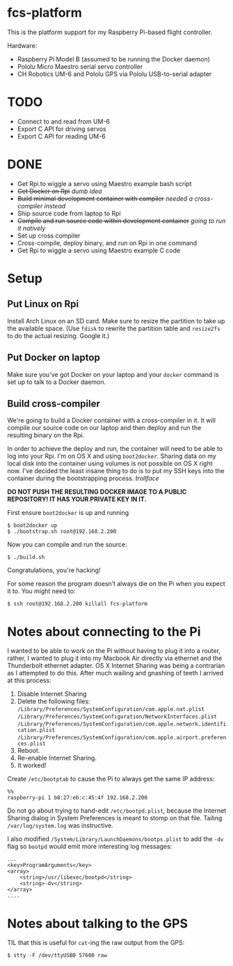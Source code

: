 # fcs-platform

This is the platform support for my Raspberry Pi-based flight controller.

Hardware:
 
 - Raspberry Pi Model B (assumed to be running the Docker daemon)
 - Pololu Micro Maestro serial servo controller
 - CH Robotics UM-6 and Pololu GPS via Pololu USB-to-serial adapter
 
# TODO

 - Connect to and read from UM-6
 - Export C API for driving servos
 - Export C API for reading UM-6

# DONE

 - Get Rpi to wiggle a servo using Maestro example bash script
 - <strike>Get Docker on Rpi</strike> *dumb idea*
 - <strike>Build minimal development container with compiler</strike> *needed a cross-compiler instead*
 - Ship source code from laptop to Rpi
 - <strike>Compile and run source code within development container</strike> *going to run it natively*
 - Set up cross compiler
 - Cross-compile, deploy binary, and run on Rpi in one command
 - Get Rpi to wiggle a servo using Maestro example C code

# Setup

## Put Linux on Rpi

Install Arch Linux on an SD card. Make sure to resize the partition to take up the available space. (Use `fdisk` to rewrite the partition table and `resize2fs` to do the actual resizing. Google it.)

## Put Docker on laptop

Make sure you've got Docker on your laptop and your `docker` command is set up to talk to a Docker daemon.


## Build cross-compiler

We're going to build a Docker container with a cross-compiler in it. It will compile our source code on our laptop and then deploy and run the resulting binary on the Rpi. 

In order to achieve the deploy and run, the container will need to be able to log into your Rpi. I'm on OS X and using `boot2docker`. Sharing data on my local disk into the container using volumes is not possible on OS X right now. I've decided the least insane thing to do is to put my SSH keys into the container during the bootstrapping process. *trollface*

**DO NOT PUSH THE RESULTING DOCKER IMAGE TO A PUBLIC REPOSITORY! IT HAS YOUR PRIVATE KEY IN IT.**

First ensure `boot2docker` is up and running

    $ boot2docker up 
    $ ./bootstrap.sh root@192.168.2.200

Now you can compile and run the source:

    $ ./build.sh

Congratulations, you're hacking!

For some reason the program doesn’t always die on the Pi when you expect it to. You might need to:

    $ ssh root@192.168.2.200 killall fcs-platform

# Notes about connecting to the Pi

I wanted to be able to work on the Pi without having to plug it into a router, rather, I wanted to plug it into my Macbook Air directly via ethernet and the Thunderbolt ethernet adapter. OS X Internet Sharing was being a contrarian as I attempted to do this. After much wailing and gnashing of teeth I arrived at this process:

 1. Disable Internet Sharing
 1. Delete the following files:
    `/Library/Preferences/SystemConfiguration/com.apple.nat.plist`
    `/Library/Preferences/SystemConfiguration/NetworkInterfaces.plist`
    `/Library/Preferences/SystemConfiguration/com.apple.network.identification.plist`
    `/Library/Preferences/SystemConfiguration/com.apple.airport.preferences.plist`
  1. Reboot.
  1. Re-enable Internet Sharing.
  1. It worked!
  
Create `/etc/bootptab` to cause the Pi to always get the same IP address:

    %%
    raspberry-pi 1 b8:27:eb:c:45:4f 192.168.2.200 

Do not go about trying to hand-edit `/etc/bootpd.plist`, because the Internet Sharing dialog in System Preferences is meant to stomp on that file. Tailing `/var/log/system.log` was instructive. 

I also modified `/System/Library/LaunchDaemons/bootps.plist` to add the `-dv` flag so `bootpd` would emit more interesting log messages:

    ...
    <key>ProgramArguments</key>
    <array>
        <string>/usr/libexec/bootpd</string>
        <string>-dv</string>
    </array>
    ....

# Notes about talking to the GPS

TIL that this is useful for `cat`-ing the raw output from the GPS:

    $ stty -F /dev/ttyUSB0 57600 raw
